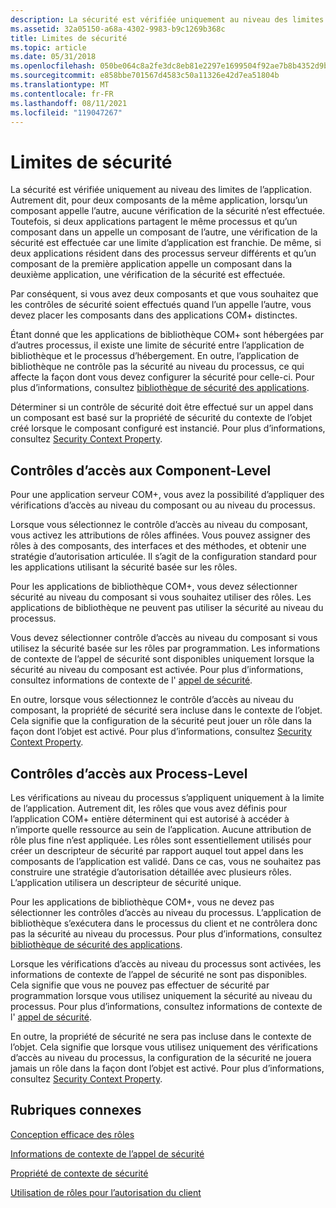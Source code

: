 ```yaml
---
description: La sécurité est vérifiée uniquement au niveau des limites de l’application.
ms.assetid: 32a05150-a68a-4302-9983-b9c1269b368c
title: Limites de sécurité
ms.topic: article
ms.date: 05/31/2018
ms.openlocfilehash: 050be064c8a2fe3dc8eb81e2297e1699504f92ae7b8b4352d9b875dfc50e91a1
ms.sourcegitcommit: e858bbe701567d4583c50a11326e42d7ea51804b
ms.translationtype: MT
ms.contentlocale: fr-FR
ms.lasthandoff: 08/11/2021
ms.locfileid: "119047267"
---
```

# <a name="security-boundaries"></a>Limites de sécurité

La sécurité est vérifiée uniquement au niveau des limites de l’application. Autrement dit, pour deux composants de la même application, lorsqu’un composant appelle l’autre, aucune vérification de la sécurité n’est effectuée. Toutefois, si deux applications partagent le même processus et qu’un composant dans un appelle un composant de l’autre, une vérification de la sécurité est effectuée car une limite d’application est franchie. De même, si deux applications résident dans des processus serveur différents et qu’un composant de la première application appelle un composant dans la deuxième application, une vérification de la sécurité est effectuée.

Par conséquent, si vous avez deux composants et que vous souhaitez que les contrôles de sécurité soient effectués quand l’un appelle l’autre, vous devez placer les composants dans des applications COM+ distinctes.

Étant donné que les applications de bibliothèque COM+ sont hébergées par d’autres processus, il existe une limite de sécurité entre l’application de bibliothèque et le processus d’hébergement. En outre, l’application de bibliothèque ne contrôle pas la sécurité au niveau du processus, ce qui affecte la façon dont vous devez configurer la sécurité pour celle-ci. Pour plus d’informations, consultez [bibliothèque de sécurité des applications](library-application-security.md).

Déterminer si un contrôle de sécurité doit être effectué sur un appel dans un composant est basé sur la propriété de sécurité du contexte de l’objet créé lorsque le composant configuré est instancié. Pour plus d’informations, consultez [Security Context Property](security-context-property.md).

## <a name="component-level-access-checks"></a>Contrôles d’accès aux Component-Level

Pour une application serveur COM+, vous avez la possibilité d’appliquer des vérifications d’accès au niveau du composant ou au niveau du processus.

Lorsque vous sélectionnez le contrôle d’accès au niveau du composant, vous activez les attributions de rôles affinées. Vous pouvez assigner des rôles à des composants, des interfaces et des méthodes, et obtenir une stratégie d’autorisation articulée. Il s’agit de la configuration standard pour les applications utilisant la sécurité basée sur les rôles.

Pour les applications de bibliothèque COM+, vous devez sélectionner sécurité au niveau du composant si vous souhaitez utiliser des rôles. Les applications de bibliothèque ne peuvent pas utiliser la sécurité au niveau du processus.

Vous devez sélectionner contrôle d’accès au niveau du composant si vous utilisez la sécurité basée sur les rôles par programmation. Les informations de contexte de l’appel de sécurité sont disponibles uniquement lorsque la sécurité au niveau du composant est activée. Pour plus d’informations, consultez informations de contexte de l' [appel de sécurité](security-call-context-information.md).

En outre, lorsque vous sélectionnez le contrôle d’accès au niveau du composant, la propriété de sécurité sera incluse dans le contexte de l’objet. Cela signifie que la configuration de la sécurité peut jouer un rôle dans la façon dont l’objet est activé. Pour plus d’informations, consultez [Security Context Property](security-context-property.md).

## <a name="process-level-access-checks"></a>Contrôles d’accès aux Process-Level

Les vérifications au niveau du processus s’appliquent uniquement à la limite de l’application. Autrement dit, les rôles que vous avez définis pour l’application COM+ entière déterminent qui est autorisé à accéder à n’importe quelle ressource au sein de l’application. Aucune attribution de rôle plus fine n’est appliquée. Les rôles sont essentiellement utilisés pour créer un descripteur de sécurité par rapport auquel tout appel dans les composants de l’application est validé. Dans ce cas, vous ne souhaitez pas construire une stratégie d’autorisation détaillée avec plusieurs rôles. L’application utilisera un descripteur de sécurité unique.

Pour les applications de bibliothèque COM+, vous ne devez pas sélectionner les contrôles d’accès au niveau du processus. L’application de bibliothèque s’exécutera dans le processus du client et ne contrôlera donc pas la sécurité au niveau du processus. Pour plus d’informations, consultez [bibliothèque de sécurité des applications](library-application-security.md).

Lorsque les vérifications d’accès au niveau du processus sont activées, les informations de contexte de l’appel de sécurité ne sont pas disponibles. Cela signifie que vous ne pouvez pas effectuer de sécurité par programmation lorsque vous utilisez uniquement la sécurité au niveau du processus. Pour plus d’informations, consultez informations de contexte de l' [appel de sécurité](security-call-context-information.md).

En outre, la propriété de sécurité ne sera pas incluse dans le contexte de l’objet. Cela signifie que lorsque vous utilisez uniquement des vérifications d’accès au niveau du processus, la configuration de la sécurité ne jouera jamais un rôle dans la façon dont l’objet est activé. Pour plus d’informations, consultez [Security Context Property](security-context-property.md).

## <a name="related-topics"></a>Rubriques connexes

<dl> <dt>

[Conception efficace des rôles](designing-roles-effectively.md)
</dt> <dt>

[Informations de contexte de l’appel de sécurité](security-call-context-information.md)
</dt> <dt>

[Propriété de contexte de sécurité](security-context-property.md)
</dt> <dt>

[Utilisation de rôles pour l’autorisation du client](using-roles-for-client-authorization.md)
</dt> </dl>

 

 



